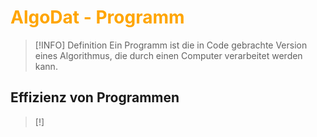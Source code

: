 # <font color = "orange">AlgoDat - Programm</font>
>[!INFO] Definition
>Ein Programm ist die in Code gebrachte Version eines Algorithmus, die durch einen Computer verarbeitet werden kann.

## Effizienz von Programmen
>[!]